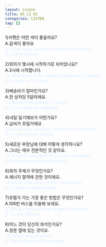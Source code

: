 ```yaml
---
layout: single
title: 05_C2_02
categories: LISTEN
tag: []
---
```


1)카펫은 어떤 색이 좋을까요?   
A.갈색이 좋아요   
<span style="color:#DCEBFF">
01.What color would you like for the carpet?   
A.I prefer brown.   
</span>
   
2)회의가 몇시에 시작하기로 되어있나요?   
A.3시에 시작합니다.   
<span style="color:#DCEBFF">
02.What time is the meeting supposed to begin?   
A.It starts at 3 o'clock.   
</span>
   
3)배송비가 얼마인가요?   
A.한 상자당 5달러에요.   
<span style="color:#DCEBFF">
03.What is the delivery charge?   
A.Five dollars per pakcage.   
</span>
   
4)내일 일기예보가 어떤가요?   
A.날씨가 흐릴거에요   
<span style="color:#DCEBFF">
04.What's the weather forecast for tomorrow?   
A.It's going to be cloudy.   
</span>
   
5)새로운 부장님에 대해 어떻게 생각하나요?   
A.그녀는 매우 전문적인 것 같아요.   
<span style="color:#DCEBFF">
05.What do you think of our new manager?   
A.She seems very professional.   
</span>
   
6)회의 주제가 무엇인가요?  
A.에너지 절약에 관한 것이에요.   
<span style="color:#DCEBFF">
06.What's the topic of the convention?  
A.It's about saving energy.   
</span>
   
7)호텔가 가는 가장 좋은 방법은 무엇인가요?   
A.106번 버스를 이용해 보세요.   
<span style="color:#DCEBFF">
07.What's the best way to get to the hotel?   
A.Try the 106 bus.   
</span>
   
8)어느 것이 당신의 좌석인가요?   
A.창문 옆에 있는 것이요.   
<span style="color:#DCEBFF">
08.Which seat is yours?   
A.The one next to the window.   
</span>

